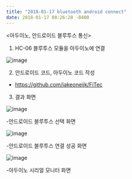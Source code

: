 ```yaml
---
title: "2018-01-17 bluetooth android connect"
date: 2018-01-17 08:26:28 -0400
---
```


<아두이노, 안드로이드 블루투스 통신>

1. HC-06 블루투스 모듈을 아두이노에 연결
 
![image](https://user-images.githubusercontent.com/33784135/51690136-1488b500-1fc6-11e9-8543-0704f13e7b7b.png)

2. 안드로이드 코드, 아두이노 코드 작성
- https://github.com/jakeoneijk/FiTec

3. 결과 화면

![image](https://user-images.githubusercontent.com/32701768/51690568-f7a0b180-1fc6-11e9-8219-a9452beb808f.png)

-안드로이드 블루투스 선택 화면

![image](https://user-images.githubusercontent.com/32701768/51690626-13a45300-1fc7-11e9-8fed-17f17fcb463d.png)

-안드로이드 블루투스 연결 성공 화면

![image](https://user-images.githubusercontent.com/33784135/51690438-abee0800-1fc6-11e9-8e12-aa8629e8310e.png)

-아두이노 시리얼 모니터 화면
